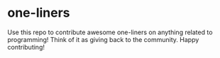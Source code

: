 # one-liners

Use this repo to contribute awesome one-liners on anything related to programming! Think of it as giving back to the community. Happy contributing!
